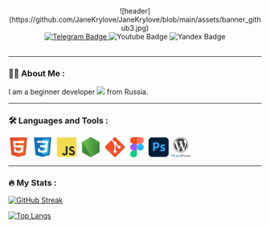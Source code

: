 <div id="header" align="center">
![header](https://github.com/JaneKrylove/JaneKrylove/blob/main/assets/banner_github3.jpg)

</div>
<!-- <div id="header" align="center">
  <img src="https://media.giphy.com/media/v1.Y2lkPTc5MGI3NjExa294bXlodXV3bGw5ejBrYnZ2MXRuNTR4NHR1YjlkOWZzOGM3cmFkMiZlcD12MV9pbnRlcm5hbF9naWZfYnlfaWQmY3Q9Zw/l7zabeVIt16efVp6wg/giphy.gif" width="100"/>
</div> -->


<div id="badges" align="center">
<a href="https://t.me/Sova_v_chulkah">
  <img src="https://img.shields.io/badge/Telegram-blue?style=for-the-badge&logo=Telegram&logoColor="white" alt="Telegram Badge"/>
</a>
   <img src="https://img.shields.io/badge/YouTube-red?style=for-the-badge&logo=youtube&logoColor=white" alt="Youtube Badge"/>
  <img src="https://img.shields.io/badge/Yandex-yellow?style=for-the-badge&logo=yandex&logoColor=black" alt="Yandex Badge"/>
</div>
  
<div align="center">
<img src="https://komarev.com/ghpvc/?username=JaneKrylove&style=flat-square&color=green" alt=""/>
</div>

---

### :woman_technologist: About Me :
<div align="left">
I am a beginner developer <img src="https://media.giphy.com/media/WUlplcMpOCEmTGBtBW/giphy.gif" width="30"> from Russia.

---

### :hammer_and_wrench: Languages and Tools :

<div>
<img src="https://github.com/devicons/devicon/blob/master/icons/html5/html5-original.svg" title="HTML5" alt="HTML5" width="40" height="40"/>&nbsp;
<img src="https://github.com/devicons/devicon/blob/master/icons/css3/css3-original.svg" title="CSS3" alt="CSS3" width="40" height="40"/>&nbsp;
 <img src="https://github.com/devicons/devicon/blob/master/icons/javascript/javascript-original.svg" title="JavaScript" alt="JavaScript" width="40" height="40"/>&nbsp;
 <img src="https://github.com/devicons/devicon/blob/master/icons/nodejs/nodejs-original.svg" title="NodeJS" alt="NodeJS" width="40" height="40"/>&nbsp;
 <img src="https://github.com/devicons/devicon/blob/master/icons/git/git-original.svg" title="Git" **alt="Git" width="40" height="40"/>
 <img src="https://github.com/devicons/devicon/blob/master/icons/figma/figma-original.svg" title="Figma" **alt="Figmat" width="40" height="40"/>
 <img src="https://github.com/devicons/devicon/blob/master/icons/photoshop/photoshop-original.svg" title="Photoshop" alt="Photoshop" width="40" height="40"/>&nbsp;<img src="https://github.com/devicons/devicon/blob/master/icons/wordpress/wordpress-original.svg" title="Photoshop" alt="Photoshop" width="40" height="40"/>&nbsp;
</div>
 
  ---

### :fire: My Stats :

[![GitHub Streak](http://github-readme-streak-stats.herokuapp.com?user=JaneKrylove&theme=dark&background=000000)](https://git.io/streak-stats)

[![Top Langs](https://github-readme-stats.vercel.app/api/top-langs/?username=JaneKrylove&layout=compact&theme=vision-friendly-dark)](https://github.com/anuraghazra/github-readme-stats)
